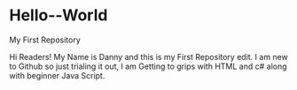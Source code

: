 # Hello--World
My First Repository

Hi Readers! My Name is Danny and this is my First Repository edit. I am new to Github so just trialing it out, I am Getting to grips with HTML and c# along with beginner Java Script.
